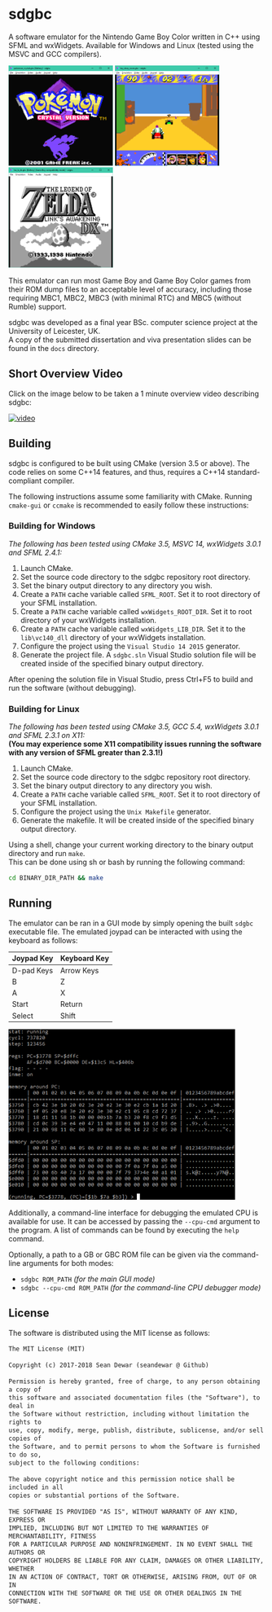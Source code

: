 # sdgbc

A software emulator for the Nintendo Game Boy Color written in C++ using SFML
and wxWidgets. Available for Windows and Linux (tested using the MSVC and GCC
compilers).  

![img](https://github.com/seandewar/sdgbc/blob/master/docs/img/gui_pkmn_crystal.png?raw=true "sdgbc running Pokémon Crystal Version")
![img](https://github.com/seandewar/sdgbc/blob/master/docs/img/gui_toy_story_racer.png?raw=true "sdgbc running Toy Story Racer")
![img](https://github.com/seandewar/sdgbc/blob/master/docs/img/gui_loz_dx_dmg_mode.png?raw=true "sdgbc running The Legend of Zelda: Link's Awakening in DMG mode")

This emulator can run most Game Boy and Game Boy Color games from their ROM dump
files to an acceptable level of accuracy, including those requiring MBC1, MBC2, MBC3
(with minimal RTC) and MBC5 (without Rumble) support.

sdgbc was developed as a final year BSc. computer science project at the University
of Leicester, UK.  
A copy of the submitted dissertation and viva presentation slides can be
found in the `docs` directory.


## Short Overview Video

Click on the image below to be taken a 1 minute overview video describing sdgbc: 

[![video](https://img.youtube.com/vi/l-BObaR3Klc/0.jpg)](https://www.youtube.com/watch?v=l-BObaR3Klc "sdgbc - A Short Overview")


## Building

sdgbc is configured to be built using CMake (version 3.5 or above). The code relies
on some C++14 features, and thus, requires a C++14 standard-compliant compiler.  

The following instructions assume some familiarity with CMake. Running `cmake-gui`
or `ccmake` is recommended to easily follow these instructions:


### Building for Windows

*The following has been tested using CMake 3.5, MSVC 14, wxWidgets 3.0.1 and SFML
2.4.1:*

1. Launch CMake.
2. Set the source code directory to the sdgbc repository root directory.
3. Set the binary output directory to any directory you wish.
4. Create a `PATH` cache variable called `SFML_ROOT`. Set it to root directory of
your SFML installation.
5. Create a `PATH` cache variable called `wxWidgets_ROOT_DIR`. Set it to root
directory of your wxWidgets installation.
6. Create a `PATH` cache variable called `wxWidgets_LIB_DIR`. Set it to the
`lib\vc140_dll` directory of your wxWidgets installation.
7. Configure the project using the `Visual Studio 14 2015` generator.
8. Generate the project file. A `sdgbc.sln` Visual Studio solution file will be
created inside of the specified binary output directory.

After opening the solution file in Visual Studio, press Ctrl+F5 to build and run
the software (without debugging).


### Building for Linux

*The following has been tested using CMake 3.5, GCC 5.4, wxWidgets 3.0.1 and SFML
2.3.1 on X11:*  
**(You may experience some X11 compatibility issues running the software with any
version of SFML greater than 2.3.1!)**

1. Launch CMake.
2. Set the source code directory to the sdgbc repository root directory.
3. Set the binary output directory to any directory you wish.
4. Create a `PATH` cache variable called `SFML_ROOT`. Set it to root directory of
your SFML installation.
5. Configure the project using the `Unix Makefile` generator.
6. Generate the makefile. It will be created inside of the specified binary output
directory.

Using a shell, change your current working directory to the binary output directory
and run `make`.  
This can be done using sh or bash by running the following command:

```bash
cd BINARY_DIR_PATH && make
```


## Running

The emulator can be ran in a GUI mode by simply opening the built `sdgbc` executable
file. The emulated joypad can be interacted with using the keyboard as follows:

| Joypad Key | Keyboard Key |
| ---------- | ------------ |
| D-pad Keys | Arrow Keys   |
| B          | Z            |
| A          | X            |
| Start      | Return       |
| Select     | Shift        |

![img](https://github.com/seandewar/sdgbc/blob/master/docs/img/cpu_cmd.png?raw=true "sdgbc running with the --cpu-cmd command-line argument")

Additionally, a command-line interface for debugging the emulated CPU is
available for use. It can be accessed by passing the `--cpu-cmd` argument to
the program. A list of commands can be found by executing the `help` command.

Optionally, a path to a GB or GBC ROM file can be given via the command-line
arguments for both modes:
* `sdgbc ROM_PATH` *(for the main GUI mode)*
* `sdgbc --cpu-cmd ROM_PATH` *(for the command-line CPU debugger mode)*


## License

The software is distributed using the MIT license as follows:

```
The MIT License (MIT)

Copyright (c) 2017-2018 Sean Dewar (seandewar @ Github)

Permission is hereby granted, free of charge, to any person obtaining a copy of
this software and associated documentation files (the "Software"), to deal in
the Software without restriction, including without limitation the rights to
use, copy, modify, merge, publish, distribute, sublicense, and/or sell copies of
the Software, and to permit persons to whom the Software is furnished to do so,
subject to the following conditions:

The above copyright notice and this permission notice shall be included in all
copies or substantial portions of the Software.

THE SOFTWARE IS PROVIDED "AS IS", WITHOUT WARRANTY OF ANY KIND, EXPRESS OR
IMPLIED, INCLUDING BUT NOT LIMITED TO THE WARRANTIES OF MERCHANTABILITY, FITNESS
FOR A PARTICULAR PURPOSE AND NONINFRINGEMENT. IN NO EVENT SHALL THE AUTHORS OR
COPYRIGHT HOLDERS BE LIABLE FOR ANY CLAIM, DAMAGES OR OTHER LIABILITY, WHETHER
IN AN ACTION OF CONTRACT, TORT OR OTHERWISE, ARISING FROM, OUT OF OR IN
CONNECTION WITH THE SOFTWARE OR THE USE OR OTHER DEALINGS IN THE SOFTWARE.
```
